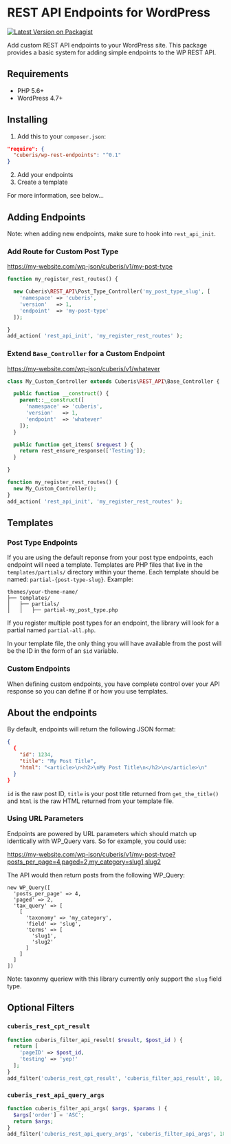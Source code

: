 # REST API Endpoints for WordPress

[![Latest Version on Packagist](https://img.shields.io/packagist/v/cuberis/wp-rest-endpoints.svg?style=flat-square)](https://packagist.org/packages/cuberis/wp-rest-endpoints)

Add custom REST API endpoints to your WordPress site. This package provides a basic system for adding simple endpoints to the WP REST API.

## Requirements

- PHP 5.6+
- WordPress 4.7+

## Installing

1. Add this to your `composer.json`:

```json
"require": {
  "cuberis/wp-rest-endpoints": "^0.1"
}
```

2. Add your endpoints
3. Create a template

For more information, see below...

## Adding Endpoints

Note: when adding new endpoints, make sure to hook into `rest_api_init`.

### Add Route for Custom Post Type

https://my-website.com/wp-json/cuberis/v1/my-post-type

```php
function my_register_rest_routes() {

  new Cuberis\REST_API\Post_Type_Controller('my_post_type_slug', [
    'namespace' => 'cuberis',
    'version'   => 1,
    'endpoint'  => 'my-post-type'
  ]);

}
add_action( 'rest_api_init', 'my_register_rest_routes' );
```

### Extend `Base_Controller` for a Custom Endpoint

https://my-website.com/wp-json/cuberis/v1/whatever

```php
class My_Custom_Controller extends Cuberis\REST_API\Base_Controller {

  public function __construct() {
    parent::__construct([
      'namespace' => 'cuberis',
      'version'   => 1,
      'endpoint'  => 'whatever'
    ]);
  }

  public function get_items( $request ) {
    return rest_ensure_response(['Testing']);
  }

}

function my_register_rest_routes() {
  new My_Custom_Controller();
}
add_action( 'rest_api_init', 'my_register_rest_routes' );
```

## Templates

### Post Type Endpoints

If you are using the default reponse from your post type endpoints, each endpoint will need a template. Templates are PHP files that live in the `templates/partials/` directory within your theme. Each template should be named: `partial-{post-type-slug}`. Example:

```shell
themes/your-theme-name/
├── templates/
│   ├── partials/
│   │   ├── partial-my_post_type.php
```

If you register multiple post types for an endpoint, the library will look for a partial named `partial-all.php`.

In your template file, the only thing you will have available from the post will be the ID in the form of an `$id` variable.

### Custom Endpoints

When defining custom endpoints, you have complete control over your API response so you can define if or how you use templates.

## About the endpoints

By default, endpoints will return the following JSON format:

```json
{
  {
    "id": 1234,
    "title": "My Post Title",
    "html": "<article>\n<h2>\nMy Post Title\n</h2>\n</article>\n"
  }
}
```

`id` is the raw post ID, `title` is your post title returned from `get_the_title()` and `html` is the raw HTML returned from your template file.

### Using URL Parameters

Endpoints are powered by URL parameters which should match up identically with WP_Query vars. So for example, you could use:

https://my-website.com/wp-json/cuberis/v1/my-post-type?posts_per_page=4,paged=2,my_category=slug1,slug2

The API would then return posts from the following WP_Query:

```
new WP_Query([
  'posts_per_page' => 4,
  'paged' => 2,
  'tax_query' => [
    [
      'taxonomy' => 'my_category',
      'field' => 'slug',
      'terms' => [
        'slug1',
        'slug2'
      ]
    ]
  ]
])
```

Note: taxonmy queriew with this library currently only support the `slug` field type.

## Optional Filters

### `cuberis_rest_cpt_result`

```php
function cuberis_filter_api_result( $result, $post_id ) {
  return [
    'pageID' => $post_id,
    'testing' => 'yep!'
  ];
}
add_filter('cuberis_rest_cpt_result', 'cuberis_filter_api_result', 10, 2);
```

### `cuberis_rest_api_query_args`

```php
function cuberis_filter_api_args( $args, $params ) {
  $args['order'] = 'ASC';
  return $args;
}
add_filter('cuberis_rest_api_query_args', 'cuberis_filter_api_args', 10, 2);
```